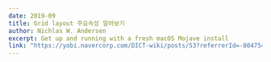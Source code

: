 ```yaml
---
date: 2019-09
title: Grid layout 주요속성 알아보기
author: Nichlas W. Andersen
excerpt: Get up and running with a fresh macOS Mojave install
link: "https://yobi.navercorp.com/DICT-wiki/posts/53?referrerId=-80475482"
---
```

